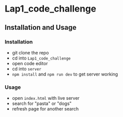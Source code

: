 # Lap1_code_challenge

## Installation and Usage

### Installation
- git clone the repo
- cd into `Lap1_code_challenge`
- open code editor
- cd into `server`
- `npm install` and `npm run dev` to get server working

### Usage
- open `index.html` with live server
- search for "pasta" or "dogs"
- refresh page for another search
